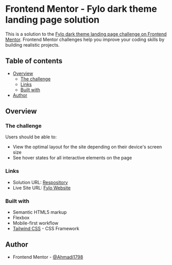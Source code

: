 # Frontend Mentor - Fylo dark theme landing page solution

This is a solution to the [Fylo dark theme landing page challenge on Frontend Mentor](https://www.frontendmentor.io/challenges/fylo-dark-theme-landing-page-5ca5f2d21e82137ec91a50fd). Frontend Mentor challenges help you improve your coding skills by building realistic projects.

## Table of contents

- [Overview](#overview)
  - [The challenge](#the-challenge)
  - [Links](#links)
  - [Built with](#built-with)
- [Author](#author)

## Overview

### The challenge

Users should be able to:

- View the optimal layout for the site depending on their device's screen size
- See hover states for all interactive elements on the page

### Links

- Solution URL: [Respository](https://github.com/Ahmadi1798/fylo-website.git)
- Live Site URL: [Fylo Website](https://fylo-website-ten.vercel.app/)

### Built with

- Semantic HTML5 markup
- Flexbox
- Mobile-first workflow
- [Tailwind CSS](https://tailwindcss.com/) - CSS Framework

## Author

- Frontend Mentor - [@Ahmadi1798](https://www.frontendmentor.io/profile/@Ahmadi1798)
